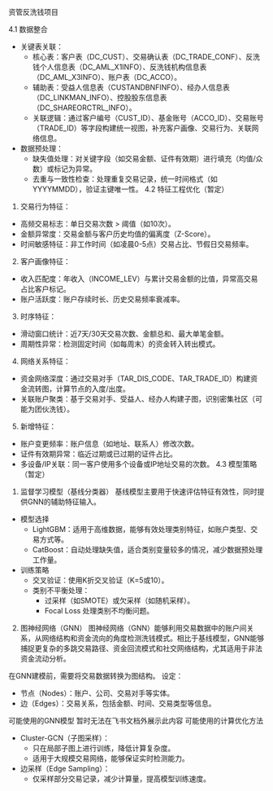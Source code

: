 资管反洗钱项目


4.1 数据整合
- 关键表关联：
  - 核心表：客户表（DC_CUST）、交易确认表（DC_TRADE_CONF）、反洗钱个人信息表（DC_AML_X1INFO）、反洗钱机构信息表（DC_AML_X3INFO）、账户表（DC_ACCO）。
  - 辅助表：受益人信息表（CUSTANDBNFINFO）、经办人信息表（DC_LINKMAN_INFO）、控股股东信息表（DC_SHAREORCTRL_INFO）。
  - 关联逻辑：通过客户编号（CUST_ID）、基金账号（ACCO_ID）、交易账号（TRADE_ID）等字段构建统一视图，补充客户画像、交易行为、关联网络信息。
- 数据预处理：
  - 缺失值处理：对关键字段（如交易金额、证件有效期）进行填充（均值/众数）或标记为异常。
  - 去重与一致性检查：处理重复交易记录，统一时间格式（如YYYYMMDD），验证主键唯一性。
4.2 特征工程优化（暂定）
1. 交易行为特征：
  - 高频交易标志：单日交易次数 > 阈值（如10次）。
  - 金额异常度：交易金额与客户历史均值的偏离度（Z-Score）。
  - 时间敏感特征：非工作时间（如凌晨0-5点）交易占比、节假日交易频率。
2. 客户画像特征：
  - 收入匹配度：年收入（INCOME_LEV）与累计交易金额的比值，异常高交易占比客户标记。
  - 账户活跃度：账户存续时长、历史交易频率衰减率。
3. 时序特征：
  - 滑动窗口统计：近7天/30天交易次数、金额总和、最大单笔金额。
  - 周期性异常：检测固定时间（如每周末）的资金转入转出模式。
4. 网络关系特征：
  - 资金网络深度：通过交易对手（TAR_DIS_CODE、TAR_TRADE_ID）构建资金流转图，计算节点的入度/出度。
  - 关联账户聚类：基于交易对手、受益人、经办人构建子图，识别密集社区（可能为团伙洗钱）。
5. 新增特征：
  - 账户变更频率：账户信息（如地址、联系人）修改次数。
  - 证件有效期异常：临近过期或已过期的证件占比。
  - 多设备/IP关联：同一客户使用多个设备或IP地址交易的次数。
4.3 模型策略（暂定）
1. 监督学习模型（基线分类器）
基线模型主要用于快速评估特征有效性，同时提供GNN的辅助特征输入。
  - 模型选择
    - LightGBM：适用于高维数据，能够有效处理类别特征，如账户类型、交易方式等。
    - CatBoost：自动处理缺失值，适合类别变量较多的情况，减少数据预处理工作量。
  - 训练策略
    - 交叉验证：使用K折交叉验证（K=5或10）。
    - 类别不平衡处理： 
      - 过采样（如SMOTE）或欠采样（如随机采样）。
      - Focal Loss 处理类别不均衡问题。

2. 图神经网络（GNN）
图神经网络（GNN）能够利用交易数据中的账户间关系，从网络结构和资金流向的角度检测洗钱模式。相比于基线模型，GNN能够捕捉更复杂的多跳交易路径、资金回流模式和社交网络结构，尤其适用于非法资金流动分析。

在GNN建模前，需要将交易数据转换为图结构。
设定：
  - 节点（Nodes）：账户、公司、交易对手等实体。
  - 边（Edges）：交易关系，包括金额、时间、交易类型等信息。

可能使用的GNN模型
暂时无法在飞书文档外展示此内容
可能使用的计算优化方法
  - Cluster-GCN（子图采样）：
    - 只在局部子图上进行训练，降低计算复杂度。
    - 适用于大规模交易网络，能够保证实时检测能力。
  - 边采样（Edge Sampling）：
    - 仅采样部分交易记录，减少计算量，提高模型训练速度。


















